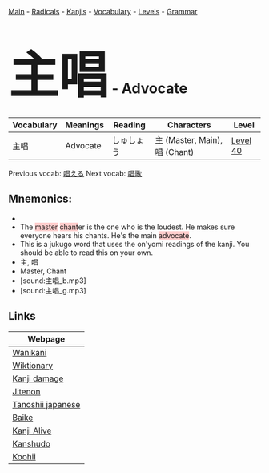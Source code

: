 <style> bigfont {font-size: 100px}</style>
[Main](../README.md) -
[Radicals](../radicals.md) -
[Kanjis](../kanjis.md) -
[Vocabulary](../vocabulary.md) -
[Levels](../levels.md) -
[Grammar](../grammar.md)
# <bigfont> 主唱</bigfont> - Advocate 

| Vocabulary | Meanings | Reading | Characters | Level |
| --- | --- | --- | --- | --- |
| 主唱 | Advocate | しゅしょう |  [主](../kanjis/主.md) (Master, Main), [唱](../kanjis/唱.md) (Chant) | [Level 40](../levels/wk_level40.md) |

Previous vocab: [唱える](唱える.md) Next vocab: [唱歌](唱歌.md) 

## Mnemonics:

* 
* The <span style="background-color:#ffcccb"> master</span> <span style="background-color:#ffcccb"> chant</span>er is the one who is the loudest. He makes sure everyone hears his chants. He's the main <span style="background-color:#ffcccb"> advocate</span>.
* This is a jukugo word that uses the on'yomi readings of the kanji. You should be able to read this on your own.
* 主, 唱
* Master, Chant
* [sound:主唱_b.mp3]
* [sound:主唱_g.mp3]


## Links 

| Webpage |
| --- |
| [Wanikani          ](https://www.wanikani.com/kanji/主唱) |
| [Wiktionary        ](https://en.wiktionary.org/wiki/主唱) |
| [Kanji damage      ](http://www.kanjidamage.com/kanji/search?utf8=✓&q=主唱) |
| [Jitenon           ](https://jitenon.com/kanji/主唱) |
| [Tanoshii japanese ](https://www.tanoshiijapanese.com/dictionary/kanji.cfm?k=主唱) |
| [Baike             ](https://baike.baidu.com/item/主唱) |
| [Kanji Alive       ](https://app.kanjialive.com/主唱) |
| [Kanshudo          ](https://www.kanshudo.com/searchmn?q=主唱) |
| [Koohii            ](https://kanji.koohii.com/study/kanji/主唱) |
